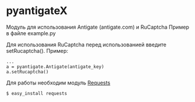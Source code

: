 pyantigateX
========

Модуль для использования Antigate (antigate.com) и RuCaptcha
Пример в файле example.py

Для использования RuCaptcha перед использованией введите setRucaptcha(). Пример:

	...
	a = pyantigate.Antigate(antigate_key)
	a.setRucaptcha()
	
Для работы необходим модуль [Requests](https://github.com/kennethreitz/requests)

    $ easy_install requests
